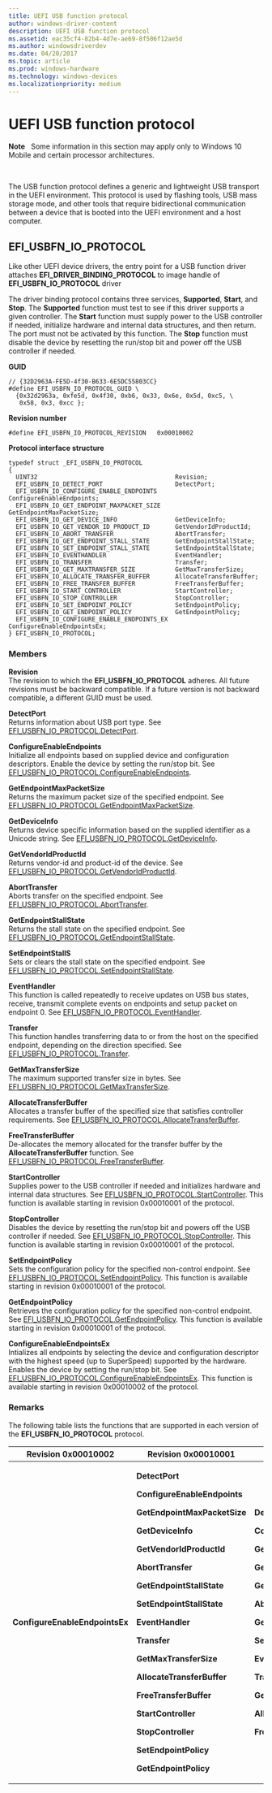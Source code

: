 ```yaml
---
title: UEFI USB function protocol
author: windows-driver-content
description: UEFI USB function protocol
ms.assetid: eac35cf4-82b4-4d7e-ae69-8f506f12ae5d
ms.author: windowsdriverdev
ms.date: 04/20/2017
ms.topic: article
ms.prod: windows-hardware
ms.technology: windows-devices
ms.localizationpriority: medium
---
```


# UEFI USB function protocol


**Note**   Some information in this section may apply only to Windows 10 Mobile and certain processor architectures.

 

The USB function protocol defines a generic and lightweight USB transport in the UEFI environment. This protocol is used by flashing tools, USB mass storage mode, and other tools that require bidirectional communication between a device that is booted into the UEFI environment and a host computer.

## EFI\_USBFN\_IO\_PROTOCOL


Like other UEFI device drivers, the entry point for a USB function driver attaches **EFI\_DRIVER\_BINDING\_PROTOCOL** to image handle of **EFI\_USBFN\_IO\_PROTOCOL** driver

The driver binding protocol contains three services, **Supported**, **Start**, and **Stop**. The **Supported** function must test to see if this driver supports a given controller. The **Start** function must supply power to the USB controller if needed, initialize hardware and internal data structures, and then return. The port must not be activated by this function. The **Stop** function must disable the device by resetting the run/stop bit and power off the USB controller if needed.

**GUID**

``` syntax
// {32D2963A-FE5D-4f30-B633-6E5DC55803CC}
#define EFI_USBFN_IO_PROTOCOL_GUID \
  {0x32d2963a, 0xfe5d, 0x4f30, 0xb6, 0x33, 0x6e, 0x5d, 0xc5, \
   0x58, 0x3, 0xcc };
```

**Revision number**

``` syntax
#define EFI_USBFN_IO_PROTOCOL_REVISION   0x00010002
```

**Protocol interface structure**

``` syntax
typedef struct _EFI_USBFN_IO_PROTOCOL 
{
  UINT32                                      Revision;
  EFI_USBFN_IO_DETECT_PORT                    DetectPort;
  EFI_USBFN_IO_CONFIGURE_ENABLE_ENDPOINTS     ConfigureEnableEndpoints;
  EFI_USBFN_IO_GET_ENDPOINT_MAXPACKET_SIZE    GetEndpointMaxPacketSize;
  EFI_USBFN_IO_GET_DEVICE_INFO                GetDeviceInfo;
  EFI_USBFN_IO_GET_VENDOR_ID_PRODUCT_ID       GetVendorIdProductId;
  EFI_USBFN_IO_ABORT_TRANSFER                 AbortTransfer;
  EFI_USBFN_IO_GET_ENDPOINT_STALL_STATE       GetEndpointStallState; 
  EFI_USBFN_IO_SET_ENDPOINT_STALL_STATE       SetEndpointStallState;
  EFI_USBFN_IO_EVENTHANDLER                   EventHandler;
  EFI_USBFN_IO_TRANSFER                       Transfer;
  EFI_USBFN_IO_GET_MAXTRANSFER_SIZE           GetMaxTransferSize;
  EFI_USBFN_IO_ALLOCATE_TRANSFER_BUFFER       AllocateTransferBuffer;
  EFI_USBFN_IO_FREE_TRANSFER_BUFFER           FreeTransferBuffer;
  EFI_USBFN_IO_START_CONTROLLER               StartController;
  EFI_USBFN_IO_STOP_CONTROLLER                StopController;
  EFI_USBFN_IO_SET_ENDPOINT_POLICY            SetEndpointPolicy;
  EFI_USBFN_IO_GET_ENDPOINT_POLICY            GetEndpointPolicy;
  EFI_USBFN_IO_CONFIGURE_ENABLE_ENDPOINTS_EX  ConfigureEnableEndpointsEx;
} EFI_USBFN_IO_PROTOCOL;
```

### Members

<a href="" id="revision"></a>**Revision**  
The revision to which the **EFI\_USBFN\_IO\_PROTOCOL** adheres. All future revisions must be backward compatible. If a future version is not backward compatible, a different GUID must be used.

<a href="" id="detectport"></a>**DetectPort**  
Returns information about USB port type. See [EFI\_USBFN\_IO\_PROTOCOL.DetectPort](efi-usbfn-io-protocoldetectport.md).

<a href="" id="configureenableendpoints"></a>**ConfigureEnableEndpoints**  
Initialize all endpoints based on supplied device and configuration descriptors. Enable the device by setting the run/stop bit. See [EFI\_USBFN\_IO\_PROTOCOL.ConfigureEnableEndpoints](efi-usbfn-io-protocolconfigureenableendpoints.md).

<a href="" id="getendpointmaxpacketsize"></a>**GetEndpointMaxPacketSize**  
Returns the maximum packet size of the specified endpoint. See [EFI\_USBFN\_IO\_PROTOCOL.GetEndpointMaxPacketSize](efi-usbfn-io-protocolgetendpointmaxpacketsize.md).

<a href="" id="getdeviceinfo"></a>**GetDeviceInfo**  
Returns device specific information based on the supplied identifier as a Unicode string. See [EFI\_USBFN\_IO\_PROTOCOL.GetDeviceInfo](efi-usbfn-io-protocolgetdeviceinfo.md).

<a href="" id="getvendoridproductid"></a>**GetVendorIdProductId**  
Returns vendor-id and product-id of the device. See [EFI\_USBFN\_IO\_PROTOCOL.GetVendorIdProductId](efi-usbfn-io-protocolgetvendoridproductid.md).

<a href="" id="aborttransfer"></a>**AbortTransfer**  
Aborts transfer on the specified endpoint. See [EFI\_USBFN\_IO\_PROTOCOL.AbortTransfer](efi-usbfn-io-protocolaborttransfer.md).

<a href="" id="getendpointstallstate"></a>**GetEndpointStallState**  
Returns the stall state on the specified endpoint. See [EFI\_USBFN\_IO\_PROTOCOL.GetEndpointStallState](efi-usbfn-io-protocolgetendpointstallstate.md).

<a href="" id="setendpointstalls"></a>**SetEndpointStallS**  
Sets or clears the stall state on the specified endpoint. See [EFI\_USBFN\_IO\_PROTOCOL.SetEndpointStallState](efi-usbfn-io-protocolsetendpointstallstate.md).

<a href="" id="eventhandler"></a>**EventHandler**  
This function is called repeatedly to receive updates on USB bus states, receive, transmit complete events on endpoints and setup packet on endpoint 0. See [EFI\_USBFN\_IO\_PROTOCOL.EventHandler](efi-usbfn-io-protocoleventhandler.md).

<a href="" id="transfer"></a>**Transfer**  
This function handles transferring data to or from the host on the specified endpoint, depending on the direction specified. See [EFI\_USBFN\_IO\_PROTOCOL.Transfer](efi-usbfn-io-protocoltransfer.md).

<a href="" id="getmaxtransfersize"></a>**GetMaxTransferSize**  
The maximum supported transfer size in bytes. See [EFI\_USBFN\_IO\_PROTOCOL.GetMaxTransferSize](efi-usbfn-io-protocolgetmaxtransfersize.md).

<a href="" id="allocatetransferbuffer"></a>**AllocateTransferBuffer**  
Allocates a transfer buffer of the specified size that satisfies controller requirements. See [EFI\_USBFN\_IO\_PROTOCOL.AllocateTransferBuffer](efi-usbfn-io-protocolallocatetransferbuffer.md).

<a href="" id="freetransferbuffer"></a>**FreeTransferBuffer**  
De-allocates the memory allocated for the transfer buffer by the **AllocateTransferBuffer** function. See [EFI\_USBFN\_IO\_PROTOCOL.FreeTransferBuffer](efi-usbfn-io-protocolfreetransferbuffer.md).

<a href="" id="startcontroller"></a>**StartController**  
Supplies power to the USB controller if needed and initializes hardware and internal data structures. See [EFI\_USBFN\_IO\_PROTOCOL.StartController](efi-usbfn-io-protocolstartcontroller.md). This function is available starting in revision 0x00010001 of the protocol.

<a href="" id="stopcontroller"></a>**StopController**  
Disables the device by resetting the run/stop bit and powers off the USB controller if needed. See [EFI\_USBFN\_IO\_PROTOCOL.StopController](efi-usbfn-io-protocolstopcontroller.md). This function is available starting in revision 0x00010001 of the protocol.

<a href="" id="setendpointpolicy"></a>**SetEndpointPolicy**  
Sets the configuration policy for the specified non-control endpoint. See [EFI\_USBFN\_IO\_PROTOCOL.SetEndpointPolicy](efi-usbfn-io-protocolsetendpointpolicy.md). This function is available starting in revision 0x00010001 of the protocol.

<a href="" id="getendpointpolicy"></a>**GetEndpointPolicy**  
Retrieves the configuration policy for the specified non-control endpoint. See [EFI\_USBFN\_IO\_PROTOCOL.GetEndpointPolicy](efi-usbfn-io-protocolgetendpointpolicy.md). This function is available starting in revision 0x00010001 of the protocol.

<a href="" id="configureenableendpointsex"></a>**ConfigureEnableEndpointsEx**  
Intializes all endpoints by selecting the device and configuration descriptor with the highest speed (up to SuperSpeed) supported by the hardware. Enables the device by setting the run/stop bit. See [EFI\_USBFN\_IO\_PROTOCOL.ConfigureEnableEndpointsEx](efi-usbfn-io-protocol-configureenableendpointsex.md). This function is available starting in revision 0x00010002 of the protocol.

### Remarks

The following table lists the functions that are supported in each version of the **EFI\_USBFN\_IO\_PROTOCOL** protocol.

<table>
<colgroup>
<col width="33%" />
<col width="33%" />
<col width="33%" />
</colgroup>
<thead>
<tr class="header">
<th>Revision 0x00010002</th>
<th>Revision 0x00010001</th>
<th>Revision 0x00010000</th>
</tr>
</thead>
<tbody>
<tr class="odd">
<td><p><strong>ConfigureEnableEndpointsEx</strong></p></td>
<td><p><strong>DetectPort</strong></p>
<p><strong>ConfigureEnableEndpoints</strong></p>
<p><strong>GetEndpointMaxPacketSize</strong></p>
<p><strong>GetDeviceInfo</strong></p>
<p><strong>GetVendorIdProductId</strong></p>
<p><strong>AbortTransfer</strong></p>
<p><strong>GetEndpointStallState</strong></p>
<p><strong>SetEndpointStallState</strong></p>
<p><strong>EventHandler</strong></p>
<p><strong>Transfer</strong></p>
<p><strong>GetMaxTransferSize</strong></p>
<p><strong>AllocateTransferBuffer</strong></p>
<p><strong>FreeTransferBuffer</strong></p>
<p><strong>StartController</strong></p>
<p><strong>StopController</strong></p>
<p><strong>SetEndpointPolicy</strong></p>
<p><strong>GetEndpointPolicy</strong></p></td>
<td><p><strong>DetectPort</strong></p>
<p><strong>ConfigureEnableEndpoints</strong></p>
<p><strong>GetEndpointMaxPacketSize</strong></p>
<p><strong>GetDeviceInfo</strong></p>
<p><strong>GetVendorIdProductId</strong></p>
<p><strong>AbortTransfer</strong></p>
<p><strong>GetEndpointStallState</strong></p>
<p><strong>SetEndpointStallState</strong></p>
<p><strong>EventHandler</strong></p>
<p><strong>Transfer</strong></p>
<p><strong>GetMaxTransferSize</strong></p>
<p><strong>AllocateTransferBuffer</strong></p>
<p><strong>FreeTransferBuffer</strong></p></td>
</tr>
</tbody>
</table>

 

 

 




